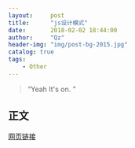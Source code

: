 ```yaml
---
layout:     post
title:      "js设计模式"
date:       2018-02-02 18:44:00
author:     "Qz"
header-img: "img/post-bg-2015.jpg"
catalog: true
tags:
    - Other
---
```


> “Yeah It's on. ”


## 正文
[网页链接](https://www.cnblogs.com/libin-1/p/6337115.html)
